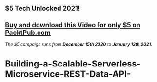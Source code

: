 ## $5 Tech Unlocked 2021!
[Buy and download this Video for only $5 on PacktPub.com](https://www.packtpub.com/product/building-a-scalable-serverless-microservice-rest-data-api-video/9781788622318)
-----
*The $5 campaign         runs from __December 15th 2020__ to __January 13th 2021.__*

# Building-a-Scalable-Serverless-Microservice-REST-Data-API-